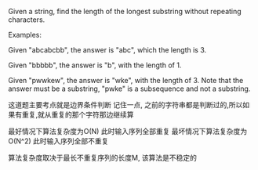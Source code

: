 Given a string, find the length of the longest substring without repeating characters.

Examples:

Given "abcabcbb", the answer is "abc", which the length is 3.

Given "bbbbb", the answer is "b", with the length of 1.

Given "pwwkew", the answer is "wke", with the length of 3. Note that the answer must be a substring, "pwke" is a subsequence and not a substring.


这道题主要考点就是边界条件判断
记住一点, 之前的字符串都是判断过的,所以如果有重复,就从重复的那个字符那边继续算

最好情况下算法复杂度为O(N)
此时输入序列全部重复
最坏情况下算法复杂度为O(N^2)
此时输入序列全部不重复

算法复杂度取决于最长不重复序列的长度M, 该算法是不稳定的
